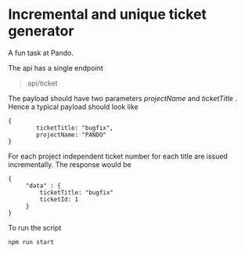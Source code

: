 # Incremental and unique ticket generator

A fun task at Pando.

The api has a single endpoint 
> api/ticket

The payload should have two parameters *projectName* and *ticketTitle* . Hence a typical payload should look like
```
{
        ticketTitle: "bugfix",
        projectName: "PANDO"
}
```

For each project independent ticket number for each title are issued incrementally. The response would be
```
{
     "data" : {
         ticketTitle: "bugfix" 
         ticketId: 1
     }
}
```

To run the script
```
npm run start
```
